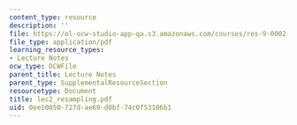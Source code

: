```yaml
---
content_type: resource
description: ''
file: https://ol-ocw-studio-app-qa.s3.amazonaws.com/courses/res-9-0002-statistics-and-visualization-for-data-analysis-and-inference-january-iap-2009/0ee10050727dae69d0bf74c0f53106b1_lec2_resampling.pdf
file_type: application/pdf
learning_resource_types:
- Lecture Notes
ocw_type: OCWFile
parent_title: Lecture Notes
parent_type: SupplementalResourceSection
resourcetype: Document
title: lec2_resampling.pdf
uid: 0ee10050-727d-ae69-d0bf-74c0f53106b1
---
```

